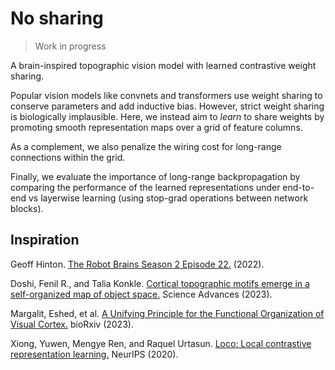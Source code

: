 # No sharing

> Work in progress

A brain-inspired topographic vision model with learned contrastive weight sharing.

Popular vision models like convnets and transformers use weight sharing to conserve parameters and add inductive bias. However, strict weight sharing is biologically implausible. Here, we instead aim to *learn* to share weights by promoting smooth representation maps over a grid of feature columns.

As a complement, we also penalize the wiring cost for long-range connections within the grid.

Finally, we evaluate the importance of long-range backpropagation by comparing the performance of the learned representations under end-to-end vs layerwise learning (using stop-grad operations between network blocks).

## Inspiration

Geoff Hinton. [The Robot Brains Season 2 Episode 22.](https://www.therobotbrains.ai/geoff-hinton-transcript-part-one) (2022).

Doshi, Fenil R., and Talia Konkle. [Cortical topographic motifs emerge in a self-organized map of object space.](https://doi.org/10.1126/sciadv.ade8187) Science Advances (2023).

Margalit, Eshed, et al. [A Unifying Principle for the Functional Organization of Visual Cortex.](https://www.biorxiv.org/content/10.1101/2023.05.18.541361v1) bioRxiv (2023).

Xiong, Yuwen, Mengye Ren, and Raquel Urtasun. [Loco: Local contrastive representation learning.](https://proceedings.neurips.cc/paper/2020/hash/7fa215c9efebb3811a7ef58409907899-Abstract.html) NeurIPS (2020).
